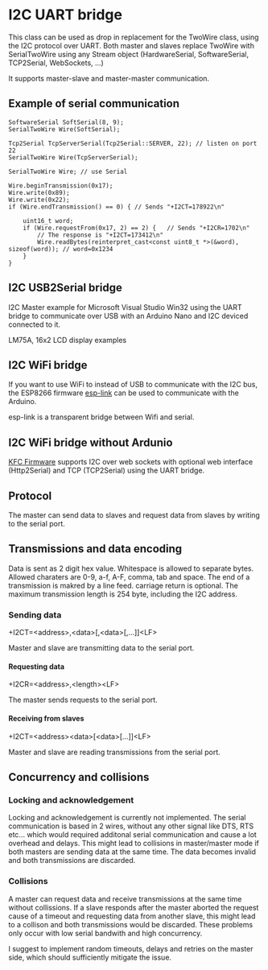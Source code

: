 # I2C UART bridge

This class can be used as drop in replacement for the TwoWire class, using the I2C protocol over UART. Both master and slaves replace TwoWire with SerialTwoWire using any Stream object (HardwareSerial, SoftwareSerial, TCP2Serial, WebSockets, ...)

It supports master-slave and master-master communication.

## Example of serial communication

    SoftwareSerial SoftSerial(8, 9);
    SerialTwoWire Wire(SoftSerial);

    Tcp2Serial TcpServerSerial(Tcp2Serial::SERVER, 22); // listen on port 22
    SerialTwoWire Wire(TcpServerSerial);

    SerialTwoWire Wire; // use Serial

    Wire.beginTransmission(0x17);
    Wire.write(0x89);
    Wire.write(0x22);
    if (Wire.endTransmission() == 0) { // Sends "+I2CT=178922\n"

        uint16_t word;
        if (Wire.requestFrom(0x17, 2) == 2) {   // Sends "+I2CR=1702\n"
            // The response is "+I2CT=173412\n"
            Wire.readBytes(reinterpret_cast<const uint8_t *>(&word), sizeof(word)); // word=0x1234
        }
    }

## I2C USB2Serial bridge

I2C Master example for Microsoft Visual Studio Win32 using the UART bridge to communicate over USB with an Arduino Nano and I2C deviced connected to it.

LM75A, 16x2 LCD display examples

## I2C WiFi bridge

If you want to use WiFi to instead of USB to communicate with the I2C bus, the ESP8266 firmware [esp-link](https://github.com/jeelabs/esp-link) can be used to communicate with the Arduino.

esp-link is a transparent bridge between Wifi and serial.

## I2C WiFi bridge without Ardunio

[KFC Firmware](https://github.com/sascha432/esp8266-kfc-fw) supports I2C over web sockets with optional web interface (Http2Serial) and TCP (TCP2Serial) using the UART bridge.

## Protocol

The master can send data to slaves and request data from slaves by writing to the serial port.

## Transmissions and data encoding

Data is sent as 2 digit hex value. Whitespace is allowed to separate bytes.
Allowed charaters are 0-9, a-f, A-F, comma, tab and space.
The end of a transmission is makred by a line feed. carriage return is optional.
The maximum transmission length is 254 byte, including the I2C address.

### Sending data

+I2CT=\<address\>,\<data\>[,\<data\>[,...]]\<LF\>

Master and slave are transmitting data to the serial port.

#### Requesting data

+I2CR=\<address\>,\<length\>\<LF\>

The master sends requests to the serial port.

#### Receiving from slaves

+I2CT=\<address\>\<data\>[\<data\>[...]]\<LF\>

Master and slave are reading transmissions from the serial port.

## Concurrency and collisions

### Locking and acknowledgement

Locking and acknowledgement is currently not implemented. The serial communication is based in 2 wires, without any other signal like DTS, RTS etc... which would required additonal serial communication and cause a lot overhead and delays. This might lead to collisions in master/master mode if both masters are sending data at the same time. The data becomes invalid and both transmissions are discarded.

### Collisions

A master can request data and receive transmissions at the same time without collissions. If a slave responds after the master aborted the request cause of a timeout and requesting data from another slave, this might lead to a collison and both transmissions would be discarded. These problems only occur with low serial bandwith and high concurrency.

I suggest to implement random timeouts, delays and retries on the master side, which should sufficiently mitigate the issue.
